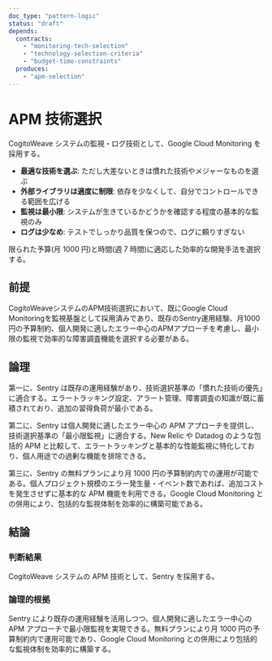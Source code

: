 ```yaml
---
doc_type: "pattern-logic"
status: "draft"
depends:
  contracts:
    - "monitoring-tech-selection"
    - "technology-selection-criteria"
    - "budget-time-constraints"
  produces:
    - "apm-selection"
---
```


# APM 技術選択

<!-- PREMISE_BEGIN: monitoring-tech-selection -->

CogitoWeave システムの監視・ログ技術として、Google Cloud Monitoring を採用する。

<!-- PREMISE_END: monitoring-tech-selection -->

<!-- PREMISE_BEGIN: technology-selection-criteria -->

- **最適な技術を選ぶ**: ただし大差ないときは慣れた技術やメジャーなものを選ぶ
- **外部ライブラリは適度に制限**: 依存を少なくして、自分でコントロールできる範囲を広げる
- **監視は最小限**: システムが生きているかどうかを確認する程度の基本的な監視のみ
- **ログは少なめ**: テストでしっかり品質を保つので、ログに頼りすぎない

<!-- PREMISE_END: technology-selection-criteria -->

<!-- PREMISE_BEGIN: budget-time-constraints -->

限られた予算(月 1000 円)と時間(週 7 時間)に適応した効率的な開発手法を選択する。

<!-- PREMISE_END: budget-time-constraints -->

## 前提

CogitoWeaveシステムのAPM技術選択において、既にGoogle Cloud Monitoringを監視基盤として採用済みであり、既存のSentry運用経験、月1000円の予算制約、個人開発に適したエラー中心のAPMアプローチを考慮し、最小限の監視で効率的な障害調査機能を選択する必要がある。

## 論理

第一に、Sentry は既存の運用経験があり、技術選択基準の「慣れた技術の優先」に適合する。エラートラッキング設定、アラート管理、障害調査の知識が既に蓄積されており、追加の習得負荷が最小である。

第二に、Sentry は個人開発に適したエラー中心の APM アプローチを提供し、技術選択基準の「最小限監視」に適合する。New Relic や Datadog のような包括的 APM と比較して、エラートラッキングと基本的な性能監視に特化しており、個人用途での過剰な機能を排除できる。

第三に、Sentry の無料プランにより月 1000 円の予算制約内での運用が可能である。個人プロジェクト規模のエラー発生量・イベント数であれば、追加コストを発生させずに基本的な APM 機能を利用できる。Google Cloud Monitoring との併用により、包括的な監視体制を効率的に構築可能である。

## 結論

### 判断結果

<!-- GLOBAL_CONCLUSION_BEGIN: apm-selection -->

CogitoWeave システムの APM 技術として、Sentry を採用する。

<!-- GLOBAL_CONCLUSION_END: apm-selection -->

### 論理的根拠

Sentry により既存の運用経験を活用しつつ、個人開発に適したエラー中心の APM アプローチで最小限監視を実現できる。無料プランにより月 1000 円の予算制約内で運用可能であり、Google Cloud Monitoring との併用により包括的な監視体制を効率的に構築する。
